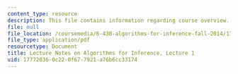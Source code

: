 ```yaml
---
content_type: resource
description: This file contains information regarding course overview.
file: null
file_location: /coursemedia/6-438-algorithms-for-inference-fall-2014/177720360c220f677921a76b6cc33174_MIT6_438F14_Lec1.pdf
file_type: application/pdf
resourcetype: Document
title: Lecture Notes on Algorithms for Inference, Lecture 1
uid: 17772036-0c22-0f67-7921-a76b6cc33174
---
```

